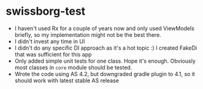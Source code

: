 # swissborg-test

- I haven't used Rx for a couple of years now and only used ViewModels briefly, so my implementation might not be the best there.
- I didn't invest any time in UI
- I didn't do any specific DI approach as it's a hot topic :) I created FakeDi that was sufficient for this app
- Only added simple unit tests for one class. Hope it's enough. Obviously most classes in `core` module should be tested.
- Wrote the code using AS 4.2, but downgraded gradle plugin to 4.1, so it should work with latest stable AS release

